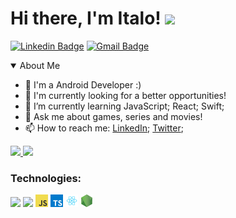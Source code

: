 <h1> Hi there, I'm Italo! <img src="https://media.giphy.com/media/iigp4VDyf5dCLRlGkm/giphy.gif" width="50"></h1>

[![Linkedin Badge](https://img.shields.io/badge/-LinkedIn-blue?style=flat-square&logo=Linkedin&logoColor=white&link=https://www.linkedin.com/in/italocmelo/)](https://www.linkedin.com/in/italocmelo/)
[![Gmail Badge](https://img.shields.io/badge/-italord.melo@gmail.com-c14438?style=flat-square&logo=Gmail&logoColor=white&link=mailto:italord.melo@gmail.com)](mailto:italord.melo;2gmail.com)

<details open>
  <summary>About Me</summary>

- 📱 I'm a Android Developer :)
- 🔭 I'm currently looking for a better opportunities!
- 🌱 I’m currently learning JavaScript; React; Swift;
- 💬 Ask me about games, series and movies!
- 📫 How to reach me: [LinkedIn](https://www.linkedin.com/in/italocmelo/); [Twitter](https://twitter.com/olemolati);
</details>

<p align="justify">
  <a href="https://github.com/italord0/github-readme-stats">
    <img
      align="justify"
      height="150"
      src="https://github-readme-stats.vercel.app/api?username=italord0&count_private=true&show_icons=true&custom_title=Italo%20Melo's%20Github%20Status&hide=issues&theme=vision-friendly-dark"
    />
   </a>

  <a href="https://github.com/italord0/github-readme-stats">
    <img
      align="auto"
      height="150"
      src="https://github-readme-stats.vercel.app/api/top-langs/?username=Italord0&layout=compact&theme=vision-friendly-dark" />
  </a>  
</p>

<!--### Studying:-->
### Technologies:
<code><img height="20" src="https://cdn.iconscout.com/icon/free/png-512/java-23-225999.png"></code>
<code><img height="20" src="https://cdn4.iconfinder.com/data/icons/logos-3/504/Swift-2-512.png"></code>
<code><img height="20" src="https://raw.githubusercontent.com/github/explore/80688e429a7d4ef2fca1e82350fe8e3517d3494d/topics/javascript/javascript.png"></code>
<code><img height="20" src="https://raw.githubusercontent.com/github/explore/80688e429a7d4ef2fca1e82350fe8e3517d3494d/topics/typescript/typescript.png"></code>
<code><img height="20" src="https://raw.githubusercontent.com/github/explore/80688e429a7d4ef2fca1e82350fe8e3517d3494d/topics/react/react.png"></code>
<code><img height="20" src="https://raw.githubusercontent.com/github/explore/80688e429a7d4ef2fca1e82350fe8e3517d3494d/topics/nodejs/nodejs.png"></code> 
<!-- <code><img height="25" src="https://raw.githubusercontent.com/shinokada/shinokada/master/assets/python.png"></code> -->

<br>
